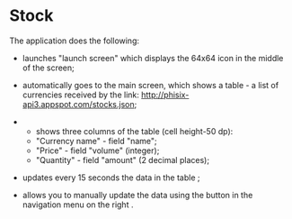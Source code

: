 # Stock
The application does the following:
- launches "launch screen" which displays the 64x64 icon in the middle of the screen;

- automatically goes to the main screen, which shows a table - a list of currencies received by the link: http://phisix-api3.appspot.com/stocks.json;

- - shows three columns of the table (cell height-50 dp):
  - "Currency name" - field "name";
  - "Price" - field "volume" (integer);
  - "Quantity" - field "amount" (2 decimal places);

- updates every 15 seconds the data in the table ;

- allows you to manually update the data using the button in the navigation menu on the right .